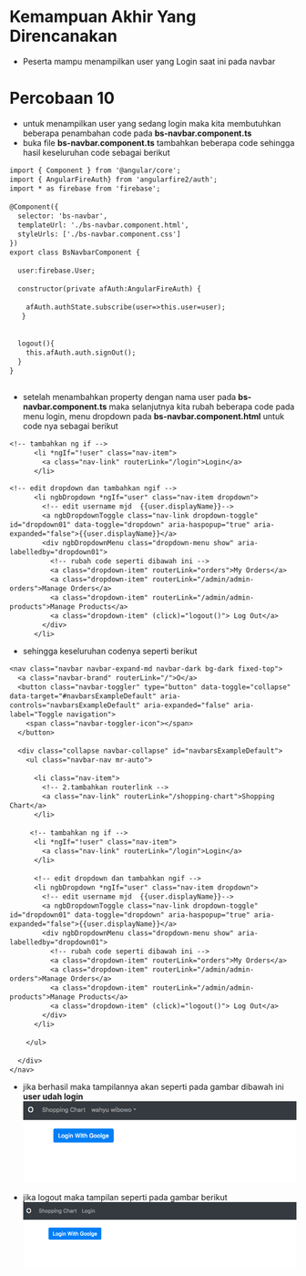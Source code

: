 # Kemampuan Akhir Yang Direncanakan

- Peserta mampu menampilkan user yang Login saat ini pada navbar

# Percobaan 10 
- untuk menampilkan user yang sedang login maka kita membutuhkan beberapa penambahan code pada **bs-navbar.component.ts**
- buka file **bs-navbar.component.ts** tambahkan beberapa code sehingga hasil keseluruhan code sebagai berikut

```
import { Component } from '@angular/core';
import { AngularFireAuth} from 'angularfire2/auth';
import * as firebase from 'firebase';

@Component({
  selector: 'bs-navbar',
  templateUrl: './bs-navbar.component.html',
  styleUrls: ['./bs-navbar.component.css']
})
export class BsNavbarComponent {

  user:firebase.User;

  constructor(private afAuth:AngularFireAuth) {

    afAuth.authState.subscribe(user=>this.user=user);
   }


  logout(){
    this.afAuth.auth.signOut();
  }
}


```
- setelah menambahkan property dengan nama user pada **bs-navbar.component.ts** maka selanjutnya kita rubah beberapa code pada menu login, menu dropdown pada **bs-navbar.component.html** untuk code nya sebagai berikut

```
<!-- tambahkan ng if -->
      <li *ngIf="!user" class="nav-item">
        <a class="nav-link" routerLink="/login">Login</a>
      </li>
```
```
<!-- edit dropdown dan tambahkan ngif -->
      <li ngbDropdown *ngIf="user" class="nav-item dropdown">
        <!-- edit username mjd  {{user.displayName}}-->
        <a ngbDropdownToggle class="nav-link dropdown-toggle" id="dropdown01" data-toggle="dropdown" aria-haspopup="true" aria-expanded="false">{{user.displayName}}</a>
        <div ngbDropdownMenu class="dropdown-menu show" aria-labelledby="dropdown01">
          <!-- rubah code seperti dibawah ini -->
          <a class="dropdown-item" routerLink="orders">My Orders</a>
          <a class="dropdown-item" routerLink="/admin/admin-orders">Manage Orders</a>
          <a class="dropdown-item" routerLink="/admin/admin-products">Manage Products</a>
          <a class="dropdown-item" (click)="logout()"> Log Out</a>
        </div>
      </li>
```
- sehingga keseluruhan codenya seperti berikut 

```
<nav class="navbar navbar-expand-md navbar-dark bg-dark fixed-top">
  <a class="navbar-brand" routerLink="/">O</a>
  <button class="navbar-toggler" type="button" data-toggle="collapse" data-target="#navbarsExampleDefault" aria-controls="navbarsExampleDefault" aria-expanded="false" aria-label="Toggle navigation">
    <span class="navbar-toggler-icon"></span>
  </button>

  <div class="collapse navbar-collapse" id="navbarsExampleDefault">
    <ul class="navbar-nav mr-auto">

      <li class="nav-item">
        <!-- 2.tambahkan routerlink -->
        <a class="nav-link" routerLink="/shopping-chart">Shopping Chart</a>
      </li>

     <!-- tambahkan ng if -->
      <li *ngIf="!user" class="nav-item">
        <a class="nav-link" routerLink="/login">Login</a>
      </li>

      <!-- edit dropdown dan tambahkan ngif -->
      <li ngbDropdown *ngIf="user" class="nav-item dropdown">
        <!-- edit username mjd  {{user.displayName}}-->
        <a ngbDropdownToggle class="nav-link dropdown-toggle" id="dropdown01" data-toggle="dropdown" aria-haspopup="true" aria-expanded="false">{{user.displayName}}</a>
        <div ngbDropdownMenu class="dropdown-menu show" aria-labelledby="dropdown01">
          <!-- rubah code seperti dibawah ini -->
          <a class="dropdown-item" routerLink="orders">My Orders</a>
          <a class="dropdown-item" routerLink="/admin/admin-orders">Manage Orders</a>
          <a class="dropdown-item" routerLink="/admin/admin-products">Manage Products</a>
          <a class="dropdown-item" (click)="logout()"> Log Out</a>
        </div>
      </li>
      
    </ul>
  
  </div>
</nav>

```
- jika berhasil maka tampilannya akan seperti pada gambar dibawah ini **user udah login** 
![](image/chapter2/img8.png)

- jika logout maka tampilan seperti pada gambar berikut
![](image/chapter2/img9.png)

